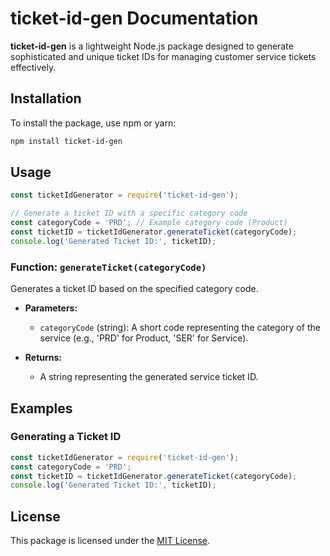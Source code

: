 # ticket-id-gen Documentation

**ticket-id-gen** is a lightweight Node.js package designed to generate sophisticated and unique ticket IDs for managing customer service tickets effectively.

## Installation

To install the package, use npm or yarn:

```bash
npm install ticket-id-gen
```

## Usage

```javascript
const ticketIdGenerator = require('ticket-id-gen');

// Generate a ticket ID with a specific category code
const categoryCode = 'PRD'; // Example category code (Product)
const ticketID = ticketIdGenerator.generateTicket(categoryCode);
console.log('Generated Ticket ID:', ticketID);
```

### Function: `generateTicket(categoryCode)`

Generates a ticket ID based on the specified category code.

- **Parameters:**
  - `categoryCode` (string): A short code representing the category of the service (e.g., 'PRD' for Product, 'SER' for Service).

- **Returns:**
  - A string representing the generated service ticket ID.

## Examples

### Generating a Ticket ID

```javascript
const ticketIdGenerator = require('ticket-id-gen');
const categoryCode = 'PRD';
const ticketID = ticketIdGenerator.generateTicket(categoryCode);
console.log('Generated Ticket ID:', ticketID);
```

## License

This package is licensed under the [MIT License](LICENSE).